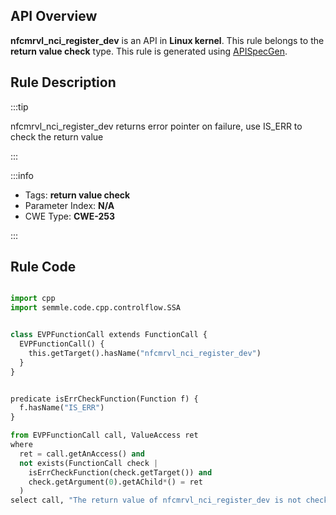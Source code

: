 ---
---


## API Overview
**nfcmrvl_nci_register_dev** is an API in **Linux kernel**. This rule belongs to the **return value check** type. This rule is generated using [APISpecGen](../../tools/APISpecGen).
## Rule Description

:::tip

nfcmrvl_nci_register_dev returns error pointer on failure, use IS_ERR to check the return value

:::

:::info

- Tags: **return value check**
- Parameter Index: **N/A**
- CWE Type: **CWE-253**

:::

## Rule Code
```python

import cpp
import semmle.code.cpp.controlflow.SSA


class EVPFunctionCall extends FunctionCall {
  EVPFunctionCall() {
    this.getTarget().hasName("nfcmrvl_nci_register_dev")
  }
}


predicate isErrCheckFunction(Function f) {
  f.hasName("IS_ERR") 
}

from EVPFunctionCall call, ValueAccess ret
where
  ret = call.getAnAccess() and
  not exists(FunctionCall check |
    isErrCheckFunction(check.getTarget()) and
    check.getArgument(0).getAChild*() = ret
  )
select call, "The return value of nfcmrvl_nci_register_dev is not checked with IS_ERR."
    
```